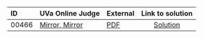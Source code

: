 | ID | UVa Online Judge | External | Link to solution |
|:---|:---|:---|:---:|
| 00466 | [Mirror, Mirror](https://onlinejudge.org/index.php?option=com_onlinejudge&Itemid=8&category=624&page=show_problem&problem=407) | [PDF](https://onlinejudge.org/external/4/466.pdf) | [Solution](https%3A//github.com/versenyi98/programming-contests/tree/master/UVa%20Online%20Judge/00466%2520-%2520Mirror%252C%2520Mirror)|
